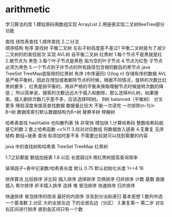 # arithmetic
学习算法的库
1.模拟原码用数组实现 ArrayList
2.用链表实现二叉树BeeTree部分功能

查找
    线性表查找
        1.顺序查找
        2.二分法   
            顺序结构 有序
    查找树
        平衡二叉树
            左右子树高度差不差过1
            平衡二叉树是为了减少二叉树的的查找层次
            实现 
              AVL树 
                 自平衡二叉树
              红黑树
                  1.每个节点不是黑就是红
                  2.根节点为 黑色
                  3.每个叶子节点是黑色 指为空的叶子节点
                  4.节点为红色 子节点必须为黑色
                  5.一个节点到子孙节点的所有路径包含相同数目的黑节点
                  java TreeSet TreeMap底层用的红黑树
                    有序 (中序遍历) O(log n) 存储有序的数据
                    AVL是严格平衡树，因此在增加或者删除节点的时候，根据不同情况，旋转的次数比红黑树要多；
                    红黑是弱平衡的，用非严格的平衡来换取增删节点时候旋转次数的降低；
                    所以简单说，搜索的次数远远大于插入和删除，那么选择AVL树，如果搜索，插入删除次数几乎差不多，应该选择RB树。
              B树 balanced（平衡树）
                    分叉更多
                    降低深度来提高查找数据
                    数据量比较大  不能一次读完
                    一次排除(n-1)/n    
              B+树
                数据库索引默认数据结构为B+树
              替罪羊树
              伸展树
         
哈希表查找
    hashtable 也叫散列表 快 非常快
    增加快 
        1.计算哈希码 整数哈希码就是它的数
        2.套上哈希函数 =x%11
        3.找对对应数组 将数据放入链表
        4.无重复 无序
    结构 数组+链表
    查询 和添加时差不多
    不需要比较就可以找到需要的内容
    
    
 java 中的查找树和哈希表
    TreeSet TreeMap 红黑树
    
  1.7之前都是 数组加链表
  1.8 以后 长度超过8 用红黑树提高查询效率  
  
  装填因子=表中记录数/哈希表长度  默认 0.75
  默认初始化长度 1<<4  16
  
  
 排序算法
 比较排序                                                             非比较
 插入排序                           选择排序     交换排序             归并排序       计数  基数
 直接插入  希尔排序  折半插入排序    选择  堆    冒泡排序 快速排序    归并排序
    
    
    
    
    
快速排序  冒泡排序的改进  最好的内排序  涉及到分冶和递归
基本思想
1.数列中选一个基准数
2.分区  大的全放左边  下的全放右边（分区）
3.重复第一 第二步 对左右区间进行排序 直到各区间只有一个数

